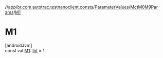 //[app](../../../../index.md)/[br.com.autotrac.testnanoclient.consts](../../index.md)/[ParameterValues](../index.md)/[MctM0M9Params](index.md)/[M1](-m1.md)

# M1

[androidJvm]\
const val [M1](-m1.md): [Int](https://kotlinlang.org/api/latest/jvm/stdlib/kotlin/-int/index.html) = 1
